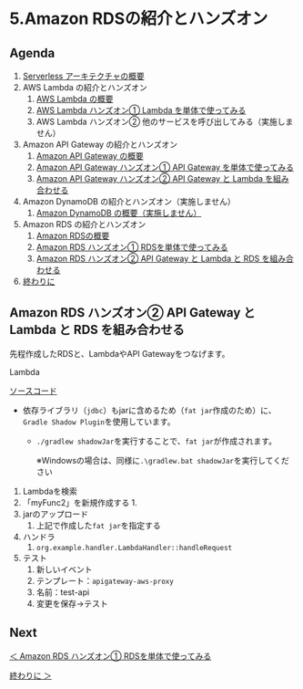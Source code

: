 # 5.Amazon RDSの紹介とハンズオン

## Agenda

1. [Serverless アーキテクチャの概要](./01_serverless.md)
2. AWS Lambda の紹介とハンズオン
   1. [AWS Lambda の概要](./10_lambda.md)
   2. [AWS Lambda ハンズオン① Lambda を単体で使ってみる](./11_lambda_1.md)
   3. AWS Lambda ハンズオン② 他のサービスを呼び出してみる（実施しません）
3. Amazon API Gateway の紹介とハンズオン
   1. [Amazon API Gateway の概要](./20_apigateway.md)
   2. [Amazon API Gateway ハンズオン① API Gateway を単体で使ってみる](./21_apigateway_1.md)
   3. [Amazon API Gateway ハンズオン② API Gateway と Lambda を組み合わせる](./22_apigateway_2.md)
4. Amazon DynamoDB の紹介とハンズオン（実施しません）
   1. [Amazon DynamoDB の概要（実施しません）](./30_dynamodb.md)
5. Amazon RDS の紹介とハンズオン
   1. [Amazon RDSの概要](./40_rds.md)
   2. [Amazon RDS ハンズオン① RDSを単体で使ってみる](./41_rds_1.md)
   3. [Amazon RDS ハンズオン② API Gateway と Lambda と RDS を組み合わせる](./42_rds_2.md)
6. [終わりに](./99_end.md)



## Amazon RDS ハンズオン②  API Gateway と Lambda と RDS を組み合わせる

先程作成したRDSと、LambdaやAPI Gatewayをつなげます。



Lambda

[ソースコード](./3_rds-hands-on/)

* 依存ライブラリ（`jdbc`）もjarに含めるため（`fat jar`作成のため）に、`Gradle Shadow Plugin`を使用しています。

  * `./gradlew shadowJar`を実行することで、`fat jar`が作成されます。

    ※Windowsの場合は、同様に`.\gradlew.bat shadowJar`を実行してください

1. Lambdaを検索
2. 「myFunc2」を新規作成する
   1. 
3. jarのアップロード
   1. 上記で作成した`fat jar`を指定する
4. ハンドラ
   1. `org.example.handler.LambdaHandler::handleRequest`
5. テスト
   1. 新しいイベント
   2. テンプレート：`apigateway-aws-proxy`
   3. 名前：test-api
   4. 変更を保存→テスト



## Next

[＜ Amazon RDS ハンズオン① RDSを単体で使ってみる](./41_rds_1.md)

[終わりに ＞](./99_end.md)

